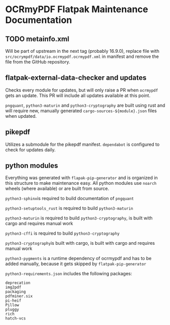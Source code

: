# OCRmyPDF Flatpak Maintenance Documentation

## TODO metainfo.xml

Will be part of upstream in the next tag (probably 16.9.0), replace file with `src/ocrympdf/data/io.ocrmypdf.ocrmypdf.xml` in manifest and remove the file from the GitHub repository.

## flatpak-external-data-checker and updates

Checks every module for updates, but will only raise a PR when `ocrmypdf` gets an update. This PR will include all updates available at this point.

`pngquant`, `python3-maturin` and `python3-cryptography` are built using rust and will require new, manually generated `cargo-sources-${module}.json` files when updated.

## pikepdf

Utilizes a submodule for the pikepdf manifest. `dependabot` is configured to check for updates daily.

## python modules

Everything was generated with `flapak-pip-generator` and is organized in this structure to make maintenance easy. All python modules use `noarch` wheels (where available) or are built from source.

`python3-sphinx`is required to build documentation of `pngquant`

`python3-setuptools_rust` is required to build `python3-maturin`

`python3-maturin` is required to build `python3-cryptography`, is built with cargo and requires manual work

`python3-cffi` is required to build `python3-cryptography`

`python3-cryptography`is built with cargo, is built with cargo and requires manual work

`python3-pygments` is a runtime dependency of ocrmypdf and has to be added manually, because it gets skipped by `flatpak-pip-generator`

`python3-requirements.json` includes the following packages:

```
deprecation
img2pdf
packaging
pdfminer.six
pi-heif
Pillow
pluggy
rich
hatch-vcs
```
